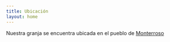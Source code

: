 ```yaml
---
title: Ubicación
layout: home
---
```

Nuestra granja se encuentra ubicada en el pueblo de [Monterroso](https://www.google.com/search?q=monterroso&oq=monterroso&gs_lcrp=EgZjaHJvbWUqBwgAEAAYjwIyBwgAEAAYjwIyCggBEC4YsQMYgAQyDQgCEC4YrwEYxwEYgAQyBwgDEAAYgAQyBwgEEAAYgAQyBwgFEAAYgAQyBwgGEAAYgAQyBwgHEAAYgAQyBwgIEAAYgAQyDQgJEC4YrwEYxwEYgATSAQkyOTA0ajBqMTWoAgmwAgE&sourceid=chrome&ie=UTF-8&zx=1729079329409&no_sw_cr=1)
